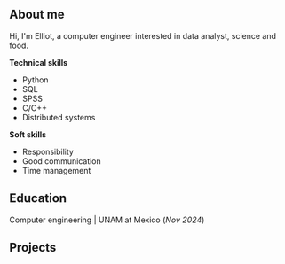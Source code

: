 

## About me
Hi, I'm Elliot, a computer engineer interested in data analyst, science and food. 

**Technical skills**
- Python
- SQL
- SPSS
- C/C++
- Distributed systems

**Soft skills**
- Responsibility
- Good communication
- Time management

## Education
Computer engineering | UNAM at Mexico (_Nov 2024_)

## Projects

